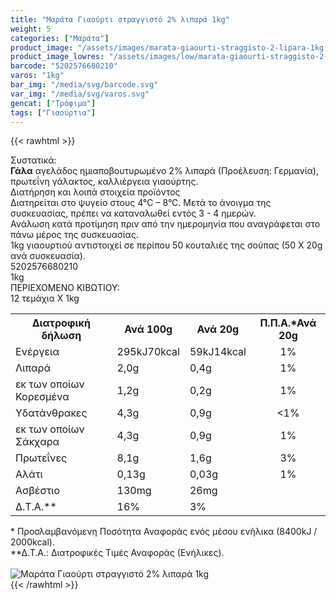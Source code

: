 ```yaml
---
title: "Μαράτα Γιαούρτι στραγγιστό 2% λιπαρά 1kg"
weight: 5
categories: ["Μαράτα"]
product_image: "/assets/images/marata-giaourti-straggisto-2-lipara-1kg.jpg"
product_image_lowres: "/assets/images/low/marata-giaourti-straggisto-2-lipara-1kg.jpg"
barcode: "5202576680210"
varos: "1kg"
bar_img: "/media/svg/barcode.svg"
var_img: "/media/svg/varos.svg"
gencat: ["Τρόφιμα"]
tags: ["Γιαούρτια"]
---
```

{{< rawhtml >}}

<div class="sload284"><div class="product"><div id="sistatika">Συστατικά:</div><div class="alltext"><b>Γάλα</b> αγελάδος ημιαποβουτυρωμένο 2% λιπαρά (Προέλευση: Γερμανία), πρωτεΐνη γάλακτος, καλλιέργεια γιαούρτης.<br></div><div id="loipa">Διατήρηση και λοιπά στοιχεία προϊόντος</div><div class="alltext">Διατηρείται στο ψυγείο στους 4°C – 8°C. Μετά το άνοιγμα της συσκευασίας, πρέπει να καταναλωθεί εντός 3 - 4 ημερών.<br>Ανάλωση κατά προτίμηση πριν από την ημερομηνία που αναγράφεται στο πάνω μέρος της συσκευασίας.<br>1kg γιαουρτιού αντιστοιχεί σε περίπου 50 κουταλιές της σούπας (50 Χ 20g ανά συσκευασία).</div><div id="barcode"><div id="barimage1"></div><span id="bartext">5202576680210</span></div><div id="varos"><div id="varosimage1"></div><span id="varostext">1kg</span></div><div id="kivotio">ΠΕΡΙΕΧΟΜΕΝΟ ΚΙΒΩΤΙΟΥ:<br>12 τεμάχια Χ 1kg</div><div class="tabout"><table id="diatable"><tbody><tr><th>Διατροφική δήλωση</th><th>Ανά 100g</th><th>Ανά 20g</th><th>Π.Π.Α.*Ανά 20g</th></tr><tr><td class="texr2">Ενέργεια</td><td class="texr">295kJ70kcal</td><td class="texr">59kJ14kcal</td><td class="texr" style="text-align:center">1%</td></tr><tr><td class="texr2">Λιπαρά</td><td class="texr">2,0g</td><td class="texr">0,4g</td><td class="texr" style="text-align:center">1%</td></tr><tr><td class="gray">εκ των οποίων Κορεσμένα</td><td class="gray2">1,2g</td><td class="gray2">0,2g</td><td class="gray2" style="text-align:center">1%</td></tr><tr><td class="texr2">Yδατάνθρακες</td><td class="texr">4,3g</td><td class="texr">0,9g</td><td class="texr" style="text-align:center">&lt;1%</td></tr><tr><td class="gray">εκ των οποίων Σάκχαρα</td><td class="gray2">4,3g</td><td class="gray2">0,9g</td><td class="gray2" style="text-align:center">1%</td></tr><tr><td class="texr2">Πρωτεΐνες</td><td class="texr">8,1g</td><td class="texr">1,6g</td><td class="texr" style="text-align:center">3%</td></tr><tr><td class="texr2">Αλάτι</td><td class="texr">0,13g</td><td class="texr">0,03g</td><td class="texr" style="text-align:center">1%</td></tr><tr><td class="texr2">Ασβέστιο</td><td class="texr">130mg</td><td class="texr">26mg</td><td class="texr" style="text-align:center"></td></tr><tr><td class="texr2">Δ.Τ.Α.**</td><td class="texr">16%</td><td class="texr">3%</td><td class="texr" style="text-align:center"></td></tr></tbody></table></div><div class="alltext">* Προσλαμβανόμενη Ποσότητα Αναφοράς ενός μέσου ενήλικα (8400kJ / 2000kcal).<br>**Δ.Τ.Α.: Διατροφικές Τιμές Αναφοράς (Ενήλικες).</div><br><div class="pimg"><img alt="Μαράτα Γιαούρτι στραγγιστό 2% λιπαρά 1kg" title="Μαράτα Γιαούρτι στραγγιστό 2% λιπαρά 1kg" src="/assets/images/marata-giaourti-straggisto-2-lipara-1kg.jpg"></div></div></div>
{{< /rawhtml >}}


